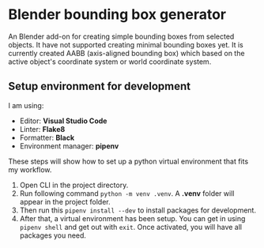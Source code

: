# Blender bounding box generator

An Blender add-on for creating simple bounding boxes from selected objects. It have not supported creating minimal bounding boxes yet. It is currently created AABB (axis-aligned bounding box) which based on the active object's coordinate system or world coordinate system.

## Setup environment for development

I am using:
- Editor: **Visual Studio Code**
- Linter: **Flake8**
- Formatter: **Black**
- Environment manager: **pipenv**

These steps will show how to set up a python virtual environment that fits my workflow.

1. Open CLI in the project directory.
1. Run following command `python -m venv .venv`. A **.venv** folder will appear in the project folder.
1. Then run this `pipenv install --dev` to install packages for development.
1. After that, a virtual environment has been setup. You can get in using `pipenv shell` and get out with `exit`. Once activated, you will have all packages you need.
